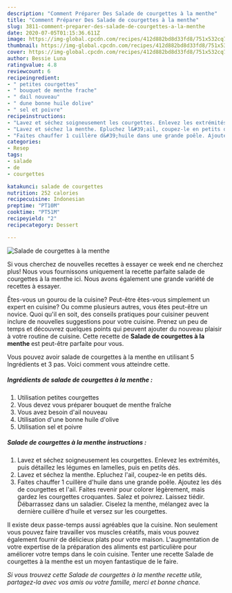 ```yaml
---
description: "Comment Préparer Des Salade de courgettes à la menthe"
title: "Comment Préparer Des Salade de courgettes à la menthe"
slug: 3811-comment-preparer-des-salade-de-courgettes-a-la-menthe
date: 2020-07-05T01:15:36.611Z
image: https://img-global.cpcdn.com/recipes/412d882bd8d33fd8/751x532cq70/salade-de-courgettes-a-la-menthe-photo-principale-de-la-recette.jpg
thumbnail: https://img-global.cpcdn.com/recipes/412d882bd8d33fd8/751x532cq70/salade-de-courgettes-a-la-menthe-photo-principale-de-la-recette.jpg
cover: https://img-global.cpcdn.com/recipes/412d882bd8d33fd8/751x532cq70/salade-de-courgettes-a-la-menthe-photo-principale-de-la-recette.jpg
author: Bessie Luna
ratingvalue: 4.8
reviewcount: 6
recipeingredient:
- " petites courgettes"
- " bouquet de menthe frache"
- " dail nouveau"
- " dune bonne huile dolive"
- " sel et poivre"
recipeinstructions:
- "Lavez et séchez soigneusement les courgettes. Enlevez les extrémités, puis détaillez les légumes en lamelles, puis en petits dés."
- "Lavez et séchez la menthe. Epluchez l&#39;ail, coupez-le en petits dés."
- "Faites chauffer 1 cuillère d&#39;huile dans une grande poêle. Ajoutez les dés de courgettes et l&#39;ail. Faites revenir pour colorer légèrement, mais gardez les courgettes croquantes. Salez et poivrez. Laissez tiédir. Débarrassez dans un saladier. Ciselez la menthe, mélangez avec la dernière cuillère d&#39;huile et versez sur les courgettes."
categories:
- Resep
tags:
- salade
- de
- courgettes

katakunci: salade de courgettes 
nutrition: 252 calories
recipecuisine: Indonesian
preptime: "PT10M"
cooktime: "PT51M"
recipeyield: "2"
recipecategory: Dessert

---
```



![Salade de courgettes à la menthe](https://img-global.cpcdn.com/recipes/412d882bd8d33fd8/751x532cq70/salade-de-courgettes-a-la-menthe-photo-principale-de-la-recette.jpg)

Si vous cherchez de nouvelles recettes à essayer ce week end ne cherchez plus! Nous vous fournissons uniquement la recette parfaite salade de courgettes à la menthe ici. Nous avons également une grande variété de recettes à essayer.

Êtes-vous un gourou de la cuisine? Peut-être êtes-vous simplement un expert en cuisine? Ou comme plusieurs autres, vous êtes peut-être un novice. Quoi qu'il en soit, des conseils pratiques pour cuisiner peuvent inclure de nouvelles suggestions pour votre cuisine. Prenez un peu de temps et découvrez quelques points qui peuvent ajouter du nouveau plaisir à votre routine de cuisine. Cette recette de <strong> Salade de courgettes à la menthe </strong> est peut-être parfaite pour vous.

<!--inarticleads1-->

Vous pouvez avoir salade de courgettes à la menthe en utilisant 5 Ingrédients et 3 pas. Voici comment vous atteindre cette.

##### Ingrédients de salade de courgettes à la menthe :

1. Utilisation  petites courgettes
1. Vous devez vous préparer  bouquet de menthe fraîche
1. Vous avez besoin  d&#39;ail nouveau
1. Utilisation  d&#39;une bonne huile d&#39;olive
1. Utilisation  sel et poivre




<!--inarticleads2-->

##### Salade de courgettes à la menthe instructions :

1. Lavez et séchez soigneusement les courgettes. Enlevez les extrémités, puis détaillez les légumes en lamelles, puis en petits dés.
1. Lavez et séchez la menthe. Epluchez l&#39;ail, coupez-le en petits dés.
1. Faites chauffer 1 cuillère d&#39;huile dans une grande poêle. Ajoutez les dés de courgettes et l&#39;ail. Faites revenir pour colorer légèrement, mais gardez les courgettes croquantes. Salez et poivrez. Laissez tiédir. Débarrassez dans un saladier. Ciselez la menthe, mélangez avec la dernière cuillère d&#39;huile et versez sur les courgettes.




<!--inarticleads1-->

<p>
Il existe deux passe-temps aussi agréables que la cuisine. Non seulement vous pouvez faire travailler vos muscles créatifs, mais vous pouvez également fournir de délicieux plats pour votre maison. L'augmentation de votre expertise de la préparation des aliments est particulière pour améliorer votre temps dans le coin cuisine. Tenter une recette Salade de courgettes à la menthe est un moyen fantastique de le faire.
</p>

<p>
<i>Si vous trouvez cette Salade de courgettes à la menthe recette utile, partagez-la avec vos amis ou votre famille, merci et bonne chance.</i>
</p>
